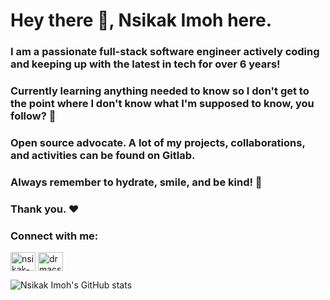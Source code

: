 <h1 align="left">Hey there 👋, Nsikak Imoh here.</h1>
<h3 align="left">I am a passionate full-stack software engineer actively coding and keeping up with the latest in tech for over 6 years! </h3>
<h3 align="left">Currently learning anything needed to know so I don't get to the point where I don't know what I'm supposed to know, you follow? 🤔</h3>
<h3 align="left">Open source advocate. A lot of my projects, collaborations, and activities can be found on Gitlab.</h3>
<h3 align="left">Always remember to hydrate, smile, and be kind! 🥺</h3>
<h3 align="left">Thank you. ❤️</h3>

<h3 align="left">Connect with me:</h3>
<p align="left">
<a href="https://linkedin.com/in/nsikak-imoh" target="blank"><img align="center" src="https://raw.githubusercontent.com/rahuldkjain/github-profile-readme-generator/master/src/images/icons/Social/linked-in-alt.svg" alt="nsikak-imoh" height="30" width="40" /></a>
<a href="https://instagram.com/drmacsika" target="blank"><img align="center" src="https://raw.githubusercontent.com/rahuldkjain/github-profile-readme-generator/master/src/images/icons/Social/instagram.svg" alt="drmacsika" height="30" width="40" /></a>
</p>

![Nsikak Imoh's GitHub stats](https://github-readme-stats.vercel.app/api?username=drmacsika&count_private=true&show_icons=true)


